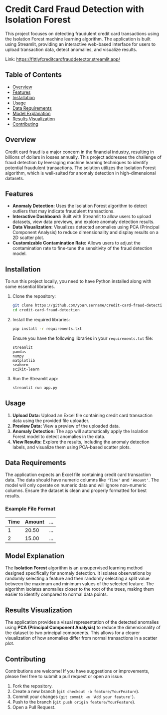 # Credit Card Fraud Detection with Isolation Forest

This project focuses on detecting fraudulent credit card transactions using the Isolation Forest machine learning algorithm. The application is built using Streamlit, providing an interactive web-based interface for users to upload transaction data, detect anomalies, and visualize results.

Link: https://fittlyfcreditcardfrauddetector.streamlit.app/

## Table of Contents
- [Overview](#overview)
- [Features](#features)
- [Installation](#installation)
- [Usage](#usage)
- [Data Requirements](#data-requirements)
- [Model Explanation](#model-explanation)
- [Results Visualization](#results-visualization)
- [Contributing](#contributing)

## Overview

Credit card fraud is a major concern in the financial industry, resulting in billions of dollars in losses annually. This project addresses the challenge of fraud detection by leveraging machine learning techniques to identify potential fraudulent transactions. The solution utilizes the Isolation Forest algorithm, which is well-suited for anomaly detection in high-dimensional datasets.

## Features

- **Anomaly Detection:** Uses the Isolation Forest algorithm to detect outliers that may indicate fraudulent transactions.
- **Interactive Dashboard:** Built with Streamlit to allow users to upload datasets, view data previews, and explore anomaly detection results.
- **Data Visualization:** Visualizes detected anomalies using PCA (Principal Component Analysis) to reduce dimensionality and display results on a 2D scatter plot.
- **Customizable Contamination Rate:** Allows users to adjust the contamination rate to fine-tune the sensitivity of the fraud detection model.

## Installation

To run this project locally, you need to have Python installed along with some essential libraries.

1. Clone the repository:
    ```bash
    git clone https://github.com/yourusername/credit-card-fraud-detection.git
    cd credit-card-fraud-detection
    ```

2. Install the required libraries:
    ```bash
    pip install -r requirements.txt
    ```

   Ensure you have the following libraries in your `requirements.txt` file:
   ```text
   streamlit
   pandas
   numpy
   matplotlib
   seaborn
   scikit-learn
   ```

3. Run the Streamlit app:
    ```bash
    streamlit run app.py
    ```

## Usage

1. **Upload Data:** Upload an Excel file containing credit card transaction data using the provided file uploader.
2. **Preview Data:** View a preview of the uploaded data.
3. **Anomaly Detection:** The app will automatically apply the Isolation Forest model to detect anomalies in the data.
4. **View Results:** Explore the results, including the anomaly detection labels, and visualize them using PCA-based scatter plots.

## Data Requirements

The application expects an Excel file containing credit card transaction data. The data should have numeric columns like `'Time'` and `'Amount'`. The model will only operate on numeric data and will ignore non-numeric columns. Ensure the dataset is clean and properly formatted for best results.

### Example File Format

| Time | Amount | ... |
|------|--------|-----|
| 1    | 20.50  | ... |
| 2    | 15.00  | ... |

## Model Explanation

The **Isolation Forest** algorithm is an unsupervised learning method designed specifically for anomaly detection. It isolates observations by randomly selecting a feature and then randomly selecting a split value between the maximum and minimum values of the selected feature. The algorithm isolates anomalies closer to the root of the trees, making them easier to identify compared to normal data points.

## Results Visualization

The application provides a visual representation of the detected anomalies using **PCA (Principal Component Analysis)** to reduce the dimensionality of the dataset to two principal components. This allows for a clearer visualization of how anomalies differ from normal transactions in a scatter plot.

## Contributing

Contributions are welcome! If you have suggestions or improvements, please feel free to submit a pull request or open an issue.

1. Fork the repository.
2. Create a new branch (`git checkout -b feature/YourFeature`).
3. Commit your changes (`git commit -m 'Add your feature'`).
4. Push to the branch (`git push origin feature/YourFeature`).
5. Open a Pull Request.

